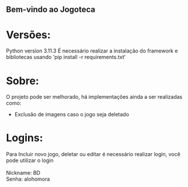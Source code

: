 ## Bem-vindo ao Jogoteca

# Versões:
Python version 3.11.3
É necessário realizar a instalação do framework e bibliotecas usando 'pip install -r requirements.txt'

# Sobre:
O projeto pode ser melhorado, há implementações ainda a ser realizadas como:
- Exclusão de imagens caso o jogo seja deletado

# Logins:
Para Incluir novo jogo, deletar ou editar é necessário realizar login, você pode utilizar o login <br><br>
Nickname: BD <br>
Senha: alohomora